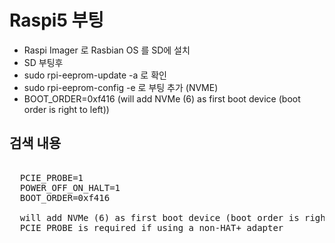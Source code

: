 # Raspi5 부팅 
- Raspi Imager 로 Rasbian OS 를 SD에 설치
- SD 부팅후
- sudo rpi-eeprom-update -a 로 확인
- sudo rpi-eeprom-config -e 로 부팅 추가 (NVME)
- BOOT_ORDER=0xf416 (will add NVMe (6) as first boot device (boot order is right to left))

## 검색 내용 
<pre> 
  PCIE_PROBE=1
  POWER_OFF_ON_HALT=1
  BOOT_ORDER=0xf416
  
  will add NVMe (6) as first boot device (boot order is right to left) and will also reduce shutdown power consumption to around 0.01W
  PCIE_PROBE is required if using a non-HAT+ adapter
</pre>
